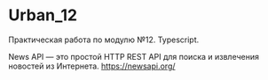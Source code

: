 # Urban_12
Практическая работа по модулю №12. Typescript.


News API — это простой HTTP REST API для поиска и извлечения новостей из Интернета. 
https://newsapi.org/
